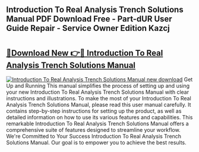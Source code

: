 ## Introduction To Real Analysis Trench Solutions Manual PDF Download Free - Part-dUR User Guide Repair - Service Owner Edition Kazcj

# <h2><a href="http://bc63506.oget.top/?id=Introduction+To+Real+Analysis+Trench+Solutions+Manual">🔗Download New 👉🔴 Introduction To Real Analysis Trench Solutions Manual</a></h2>

[![Introduction To Real Analysis Trench Solutions Manual new download](https://i.imgur.com/5g1atiW.png)](http://bc63506.oget.top/?id=Introduction+To+Real+Analysis+Trench+Solutions+Manual)
Get Up and Running This manual simplifies the process of setting up and using your new Introduction To Real Analysis Trench Solutions Manual with clear instructions and illustrations. To make the most of your Introduction To Real Analysis Trench Solutions Manual, please read this user manual carefully. It contains step-by-step instructions for setting up the product, as well as detailed information on how to use its various features and capabilities. This remarkable Introduction To Real Analysis Trench Solutions Manual offers a comprehensive suite of features designed to streamline your workflow. We're Committed to Your Success Introduction To Real Analysis Trench Solutions Manual. Our goal is to empower you to achieve the best results.
